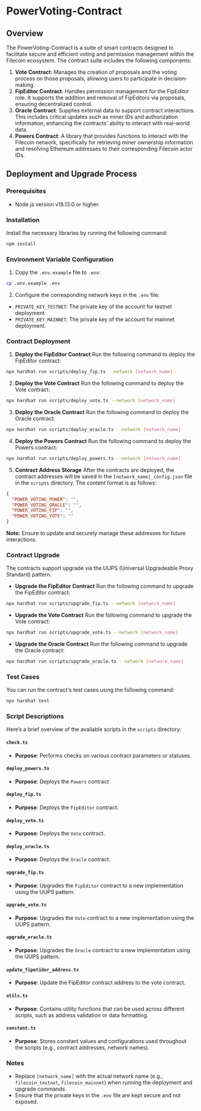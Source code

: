 # PowerVoting-Contract

## Overview
The PowerVoting-Contract is a suite of smart contracts designed to facilitate secure and efficient voting and permission management within the Filecoin ecosystem. The contract suite includes the following components:
1. **Vote Contract**: Manages the creation of proposals and the voting process on those proposals, allowing users to participate in decision-making.
2. **FipEditor Contract**: Handles permission management for the FipEditor role. It supports the addition and removal of FipEditors via proposals, ensuring decentralized control.
3. **Oracle Contract**: Supplies external data to support contract interactions. This includes critical updates such as miner IDs and authorization information, enhancing the contracts' ability to interact with real-world data.
4. **Powers Contract**: A library that provides functions to interact with the Filecoin network, specifically for retrieving miner ownership information and resolving Ethereum addresses to their corresponding Filecoin actor IDs.
## Deployment and Upgrade Process

### Prerequisites
- Node.js version v18.13.0 or higher.

### Installation
Install the necessary libraries by running the following command:
```bash
npm install
```

### Environment Variable Configuration
1. Copy the `.env.example` file to `.env`:
```bash
cp .env.example .env
```
2. Configure the corresponding network keys in the `.env` file:
- `PRIVATE_KEY_TESTNET`: The private key of the account for testnet deployment.
- `PRIVATE_KEY_MAINNET`: The private key of the account for mainnet deployment.

### Contract Deployment
1. **Deploy the FipEditor Contract**
   Run the following command to deploy the FipEditor contract:
```bash
npx hardhat run scripts/deploy_fip.ts --network [network_name]
```
2. **Deploy the Vote Contract**
   Run the following command to deploy the Vote contract:
```bash
npx hardhat run scripts/deploy_vote.ts --network [network_name]
```
3. **Deploy the Oracle Contract**
   Run the following command to deploy the Oracle contract:
```bash
npx hardhat run scripts/deploy_oracle.ts --network [network_name]
```
4. **Deploy the Powers Contract**
   Run the following command to deploy the Powers contract:
```bash
npx hardhat run scripts/deploy_powers.ts --network [network_name]
```
5. **Contract Address Storage**
   After the contracts are deployed, the contract addresses will be saved in the `[network_name]_config.json` file in the `scripts` directory. The content format is as follows:
```json
{
  "POWER_VOTING_POWER": "",
  "POWER_VOTING_ORACLE": "",
  "POWER_VOTING_FIP": "",
  "POWER_VOTING_VOTE": ""
}
```
**Note:** Ensure to update and securely manage these addresses for future interactions.

### Contract Upgrade
The contracts support upgrade via the UUPS (Universal Upgradeable Proxy Standard) pattern.
- **Upgrade the FipEditor Contract**
  Run the following command to upgrade the FipEditor contract:
```bash
npx hardhat run scripts/upgrade_fip.ts --network [network_name]
```
- **Upgrade the Vote Contract**
  Run the following command to upgrade the Vote contract:
```bash
npx hardhat run scripts/upgrade_vote.ts --network [network_name]
```
- **Upgrade the Oracle Contract**
  Run the following command to upgrade the Oracle contract:
```bash
npx hardhat run scripts/upgrade_oracle.ts --network [network_name]
```

### Test Cases
You can run the contract's test cases using the following command:
```bash
npx hardhat test
```

### Script Descriptions

Here’s a brief overview of the available scripts in the `scripts` directory:

#### `check.ts`

- **Purpose**: Performs checks on various contract parameters or statuses.

#### `deploy_powers.ts`

- **Purpose**: Deploys the `Powers` contract

#### `deploy_fip.ts`

- **Purpose**: Deploys the `FipEditor` contract.

#### `deploy_vote.ts`

- **Purpose**: Deploys the `Vote` contract.

#### `deploy_oracle.ts`

- **Purpose**: Deploys the `Oracle` contract.

#### `upgrade_fip.ts`

- **Purpose**: Upgrades the `FipEditor` contract to a new implementation using the UUPS pattern.

#### `upgrade_vote.ts`

- **Purpose**: Upgrades the `Vote` contract to a new implementation using the UUPS pattern.

#### `upgrade_oracle.ts`

- **Purpose**: Upgrades the `Oracle` contract to a new implementation using the UUPS pattern.

#### `update_fipetidor_address.ts`

- **Purpose**: Update the FipEditor contract address to the vote contract.

#### `utils.ts`

- **Purpose**: Contains utility functions that can be used across different scripts, such as address validation or data formatting.

#### `constant.ts`

- **Purpose**: Stores constant values and configurations used throughout the scripts (e.g., contract addresses, network names).

### Notes

- Replace `[network_name]` with the actual network name (e.g., `filecoin_testnet`, `filecoin_mainnet`) when running the deployment and upgrade commands.
- Ensure that the private keys in the `.env` file are kept secure and not exposed.